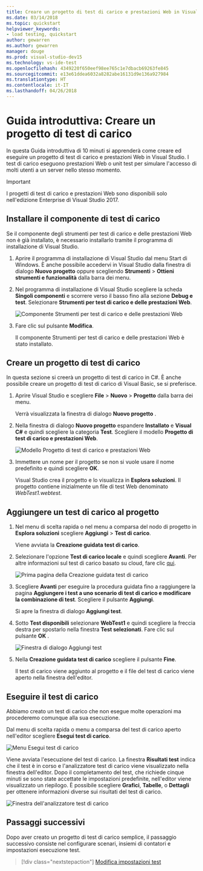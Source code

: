 ```yaml
---
title: Creare un progetto di test di carico e prestazioni Web in Visual Studio
ms.date: 03/14/2018
ms.topic: quickstart
helpviewer_keywords:
- load testing, quickstart
author: gewarren
ms.author: gewarren
manager: douge
ms.prod: visual-studio-dev15
ms.technology: vs-ide-test
ms.openlocfilehash: 4349220f650eef98ee765c1e7dbacb69263fe845
ms.sourcegitcommit: e13e61ddea6032a8282abe16131d9e136a927984
ms.translationtype: HT
ms.contentlocale: it-IT
ms.lasthandoff: 04/26/2018
---
```

# <a name="quickstart-create-a-load-test-project"></a>Guida introduttiva: Creare un progetto di test di carico

In questa Guida introduttiva di 10 minuti si apprenderà come creare ed eseguire un progetto di test di carico e prestazioni Web in Visual Studio. I test di carico eseguono prestazioni Web o unit test per simulare l'accesso di molti utenti a un server nello stesso momento.

> [!IMPORTANT]
> I progetti di test di carico e prestazioni Web sono disponibili solo nell'edizione Enterprise di Visual Studio 2017.

## <a name="install-the-load-testing-component"></a>Installare il componente di test di carico

Se il componente degli strumenti per test di carico e delle prestazioni Web non è già installato, è necessario installarlo tramite il programma di installazione di Visual Studio.

1. Aprire il programma di installazione di Visual Studio dal menu Start di Windows. È anche possibile accedervi in Visual Studio dalla finestra di dialogo **Nuovo progetto** oppure scegliendo **Strumenti** > **Ottieni strumenti e funzionalità** dalla barra dei menu.

1. Nel programma di installazione di Visual Studio scegliere la scheda **Singoli componenti** e scorrere verso il basso fino alla sezione **Debug e test**. Selezionare **Strumenti per test di carico e delle prestazioni Web**.

   ![Componente Strumenti per test di carico e delle prestazioni Web](media/web-perf-load-testing-tools-component.png)

1. Fare clic sul pulsante **Modifica**.

   Il componente Strumenti per test di carico e delle prestazioni Web è stato installato.

## <a name="create-a-load-test-project"></a>Creare un progetto di test di carico

In questa sezione si creerà un progetto di test di carico in C#. È anche possibile creare un progetto di test di carico di Visual Basic, se si preferisce.

1. Aprire Visual Studio e scegliere **File** > **Nuovo** > **Progetto** dalla barra dei menu.

   Verrà visualizzata la finestra di dialogo **Nuovo progetto** .

1. Nella finestra di dialogo **Nuovo progetto** espandere **Installato** e **Visual C#** e quindi scegliere la categoria **Test**. Scegliere il modello **Progetto di test di carico e prestazioni Web**.

   ![Modello Progetto di test di carico e prestazioni Web](media/web-perf-load-test-project-template.png)

1. Immettere un nome per il progetto se non si vuole usare il nome predefinito e quindi scegliere **OK**.

   Visual Studio crea il progetto e lo visualizza in **Esplora soluzioni**. Il progetto contiene inizialmente un file di test Web denominato *WebTest1.webtest*.

## <a name="add-a-load-test-to-the-project"></a>Aggiungere un test di carico al progetto

1. Nel menu di scelta rapida o nel menu a comparsa del nodo di progetto in **Esplora soluzioni** scegliere **Aggiungi** > **Test di carico**.

   Viene avviata la **Creazione guidata test di carico**.

1. Selezionare l'opzione **Test di carico locale** e quindi scegliere **Avanti**. Per altre informazioni sul test di carico basato su cloud, fare clic [qui](/vsts/load-test/get-started-simple-cloud-load-test).

   ![Prima pagina della Creazione guidata test di carico](media/load-test-wizard-page-1.png)

1. Scegliere **Avanti** per eseguire la procedura guidata fino a raggiungere la pagina **Aggiungere i test a uno scenario di test di carico e modificare la combinazione di test**. Scegliere il pulsante **Aggiungi**.

   Si apre la finestra di dialogo **Aggiungi test**.

1. Sotto **Test disponibili** selezionare **WebTest1** e quindi scegliere la freccia destra per spostarlo nella finestra **Test selezionati**. Fare clic sul pulsante **OK** .

   ![Finestra di dialogo Aggiungi test](media/add-tests-dialog-box.png)

1. Nella **Creazione guidata test di carico** scegliere il pulsante **Fine**.

   Il test di carico viene aggiunto al progetto e il file del test di carico viene aperto nella finestra dell'editor.

## <a name="run-the-load-test"></a>Eseguire il test di carico

Abbiamo creato un test di carico che non esegue molte operazioni ma procederemo comunque alla sua esecuzione.

Dal menu di scelta rapida o menu a comparsa del test di carico aperto nell'editor scegliere **Esegui test di carico**.

![Menu Esegui test di carico](media/run-load-test.png)

Viene avviata l'esecuzione del test di carico. La finestra **Risultati test** indica che il test è in corso e l'analizzatore test di carico viene visualizzato nella finestra dell'editor. Dopo il completamento del test, che richiede cinque minuti se sono state accettate le impostazioni predefinite, nell'editor viene visualizzato un riepilogo. È possibile scegliere **Grafici**, **Tabelle**, o **Dettagli** per ottenere informazioni diverse sui risultati del test di carico.

![Finestra dell'analizzatore test di carico](media/load-test-analyzer.png)

## <a name="next-steps"></a>Passaggi successivi

Dopo aver creato un progetto di test di carico semplice, il passaggio successivo consiste nel configurare scenari, insiemi di contatori e impostazioni esecuzione test.

> [!div class="nextstepaction"]
> [Modifica impostazioni test](edit-load-tests.md)